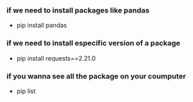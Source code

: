 ### if we need to install packages like pandas
* pip install pandas

### if we need to install especific version of a package
* pip install requests==2.21.0

### if you wanna see all the package on your coumputer
* pip list
